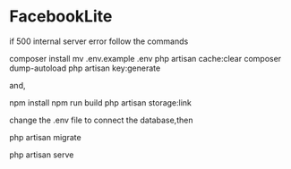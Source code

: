 # FacebookLite

if 500 internal server error follow the commands

composer install
mv .env.example .env
php artisan cache:clear
composer dump-autoload
php artisan key:generate

and,

npm install 
npm run build
php artisan storage:link

change the .env file to connect the database,then

php artisan migrate

php artisan serve



